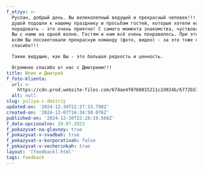 ```yaml
---
f_otzyv: >-
  Руслан, добрый день. Вы великолепный ведущий и прекрасный человек!!! Вы с
  душой подошли к нашему празднику и просьбам гостей, которые хотели нас
  порадовать - это очень приятно! С самого момента знакомства, чуствовалось, что
  Вы с нами на одной волне. Гостям и нам всё очень понравилось. При этом при
  всём Вы посоветовали прекрасную команду (фото, видео) - за это тоже отдельное
  спасибо!!!

  Такие ведущие, как Вы - это большая редкость и ценность.

  Огромное спасибо от нас с Дмитрием!!!
title: Юлия и Дмитрий
f_foto-klienta:
  url: >-
    https://cdn.prod.website-files.com/674ae4f0760015211c2d924b/6772b53dc1b38a732bcf75e6_photo_2024-12-30_00-24-30.jpg
  alt: null
slug: yuliya-i-dmitriy
updated-on: '2024-12-30T22:27:33.798Z'
created-on: '2024-12-07T16:34:50.076Z'
published-on: '2024-12-30T22:28:19.566Z'
f_data-opcionalno: 20.07.2023
f_pokazyvat-na-glavnoy: true
f_pokazyvat-v-svadbah: true
f_pokazyvat-v-korporativah: false
f_pokazyvat-v-vecherinkah: true
layout: '[feedback].html'
tags: feedback
---
```



